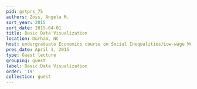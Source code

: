 ```yaml
---
pid: gstprs_75
authors: Zoss, Angela M.
sort_year: 2015
sort_date: 2015-04-01
title: Basic Data Visualization
location: Durham, NC
host: undergraduate Economics course on Social Inequalities/Low-wage Work
pres_date: April 1, 2015
type: Guest lecture
grouping: guest
label: Basic Data Visualization
order: '19'
collection: guest
---
```

